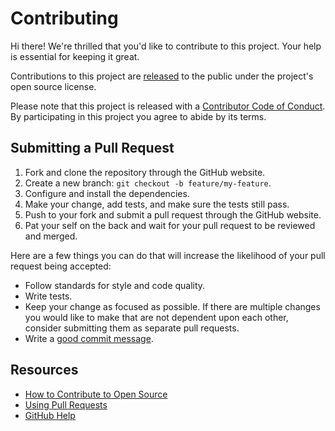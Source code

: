 # Contributing

Hi there! We're thrilled that you'd like to contribute to this project. Your help is essential for keeping it great.

Contributions to this project are [released](https://help.github.com/articles/github-terms-of-service/#6-contributions-under-repository-license) to the public under the project's open source license.

Please note that this project is released with a [Contributor Code of Conduct](CODE_OF_CONDUCT.md). By participating in this project you agree to abide by its terms.

## Submitting a Pull Request

1. Fork and clone the repository through the GitHub website.
2. Create a new branch: `git checkout -b feature/my-feature`.
3. Configure and install the dependencies.
4. Make your change, add tests, and make sure the tests still pass.
5. Push to your fork and submit a pull request through the GitHub website.
6. Pat your self on the back and wait for your pull request to be reviewed and merged.

Here are a few things you can do that will increase the likelihood of your pull request being accepted:

- Follow standards for style and code quality.
- Write tests.
- Keep your change as focused as possible. If there are multiple changes you would like to make that are not dependent upon each other, consider submitting them as separate pull requests.
- Write a [good commit message](https://www.conventionalcommits.org/).

## Resources

- [How to Contribute to Open Source](https://opensource.guide/how-to-contribute/)
- [Using Pull Requests](https://help.github.com/articles/about-pull-requests/)
- [GitHub Help](https://help.github.com)
